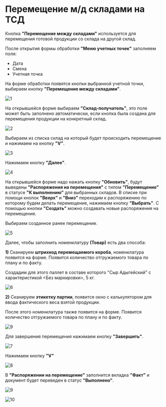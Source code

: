 # Перемещение м/д складами на ТСД

Кнопка **"Перемещение между складами"** используется для перемещения готовой продукции со склада на другой склад.

После открытия формы обработки **"Меню учетных точек"** заполняем поля:

- Дата
- Смена
- Учетная точка

На форме обработки появятся кнопки выбранной учетной точки, выбираем кнопку **"Перемещение между складами"**.

![1](PeremeshenieMegduSkladamiNaTCD.assets/1.png)

На открывшейся форме выбираем **"Склад-получатель"**, это поле может быть заполнено автоматически, если кнопка была создана для перемещения продукции на конкретный склад.

![2](PeremeshenieMegduSkladamiNaTCD.assets/2.png)

Выбираем из списка склад на который будет происходить перемещение и нажимаем на кнопку **"V"**.

![3](PeremeshenieMegduSkladamiNaTCD.assets/3.png)

Нажимаем кнопку **"Далее"**.

![4](PeremeshenieMegduSkladamiNaTCD.assets/4.png)

На открывшейся форме надо нажать кнопку **"Обновить"**, будут выведены **"Распоряжения на перемещения"** с типом **"Перемещение"** в статусе **"К выполнению"** для выбранных складов. В списке при помощи кнопок **"Вверх"** и **"Вниз"** переходим к распоряжению по которому будем делать перемещение, нажимаем кнопку **"Выбрать"**.  С помощью кнопки **"Создать"** можно создавать новые распоряжения на перемещение.

Выбираем созданное ранее перемещение.

![5](PeremeshenieMegduSkladamiNaTCD.assets/5.png)

Далее, чтобы заполнить номенклатуру **(Товар)** есть два способа:

**1)** Сканируем **штрихкод перемещаемого короба**, номенклатура появится на форме. Появится количество отгружаемого товара по плану и по факту.

Создадим для этого паллет в составе которого "Сыр Адыгейский" с характеристикой <Без маркировки>, 5 кг.

![6](PeremeshenieMegduSkladamiNaTCD.assets/6.png)

**2)** Сканируем **этикетку партии**, появится окно с калькулятором для ввода фактического веса взятой продукции.

После этого номенклатура также появится на форме. Появится количество отгружаемого товара по плану и по факту.

![9](PeremeshenieMegduSkladamiNaTCD.assets/CalcTSD.png)

Для завершения перемещения нажимаем кнопку **"Завершить"**.

![7](PeremeshenieMegduSkladamiNaTCD.assets/7.png)

Нажимаем кнопку **"V"**

![8](PeremeshenieMegduSkladamiNaTCD.assets/8.png)

В  **"Распоряжении на перемещение"** заполнится вкладка **"Факт"** и документ будет переведен в статус **"Выполнено"**.

![9](PeremeshenieMegduSkladamiNaTCD.assets/9.png)

![10](PeremeshenieMegduSkladamiNaTCD.assets/10.png)